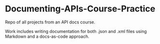 # Documenting-APIs-Course-Practice
Repo of all projects from an API docs course. 

Work includes writing documentation for both .json and .xml files using Markdown and a docs-as-code approach. 
